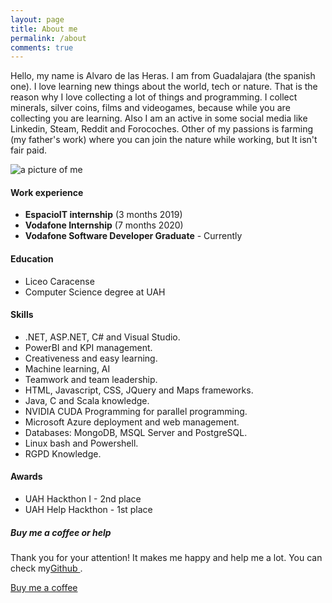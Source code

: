 ```yaml
---
layout: page
title: About me
permalink: /about
comments: true
---
```


<div class="row justify-content-between">
<div class="col-md-8 pr-5">

<p>Hello, my name is Alvaro de las Heras. I am from Guadalajara (the spanish one). I love learning new things about the world, tech or nature. That is the reason why I love collecting a lot of things and programming.
I collect minerals, silver coins, films and videogames, because while you are collecting you are learning. Also I am an active in some social media like Linkedin, Steam, Reddit and Forocoches. Other of my passions is farming (my father's work) where you can join the nature while working, but It isn't fair paid.</p>

<p class="mb-5"><img class="shadow-lg" src="{{site.baseurl}}/assets/images/about.png" alt="a picture of me" /></p>
<h4>Work experience</h4>
<ul>
  <li><b>EspacioIT internship</b> (3 months 2019)</li>
  <li><b>Vodafone Internship</b> (7 months 2020)</li>
  <li><b>Vodafone Software Developer Graduate</b> - Currently</li>
</ul>

<h4>Education</h4>
<ul>
<li>Liceo Caracense</li>
<li>Computer Science degree at UAH</li>
</ul>
<h4>Skills</h4>
<ul>
<li> .NET, ASP.NET, C# and Visual Studio.</li>
<li> PowerBI and KPI management.</li>
<li> Creativeness and easy learning.</li>
<li> Machine learning, AI</li>
<li> Teamwork and team leadership.</li>
<li> HTML, Javascript, CSS, JQuery and Maps frameworks.</li>
<li> Java, C and Scala knowledge.</li>
<li> NVIDIA CUDA Programming for parallel programming. </li>
<li> Microsoft Azure deployment and web management.</li>
<li> Databases: MongoDB, MSQL Server and PostgreSQL.</li>
<li> Linux bash and Powershell.</li>
<li> RGPD Knowledge.</li>
  </ul>
  <h4>Awards</h4>
  <ul>
  <li>UAH Hackthon I - 2nd place</li>
  <li>UAH Help Hackthon - 1st place</li>
  </ul>
</div>

<div class="col-md-4">

<div class="sticky-top sticky-top-80">
<h5>Buy me a coffee or help</h5>

<p>Thank you for your attention! It makes me happy and help me a lot. You can check my<a target="_blank" href="https://github.com/wowthemesnet/mediumish-theme-jekyll">Github <i class="fab fa-github"></i></a>.</p>

<a target="_blank" href="paypal.me/delasHerasF" class="btn btn-danger">Buy me a coffee <i class="fas fa-coffee"></i></a>

</div>
</div>
</div>
